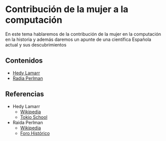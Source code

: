 # Contribución de la mujer a la computación
En este tema hablaremos de la contribución de la mujer en la computación en la historia y además daremos un apunte de una científica Española actual y sus descubrimientos
## Contenidos
- [Hedy Lamarr](modulo1/hedyLamarr.md)
- [Radia Perlman](modulo2/radia.md)

## Referencias

- Hedy Lamarr
  * [Wikipedia](https://es.wikipedia.org/wiki/Hedy_Lamarr)
  * [Tokio School](https://www.tokioschool.com/noticias/hedy-lamarr-inventora/)
- Raida Perlman
  * [Wikipedia](https://es.wikipedia.org/wiki/Radia_Perlman)
  * [Foro Histórico](https://forohistorico.coit.es/index.php/personajes/personajes-internacionales/item/perlman-radia)
